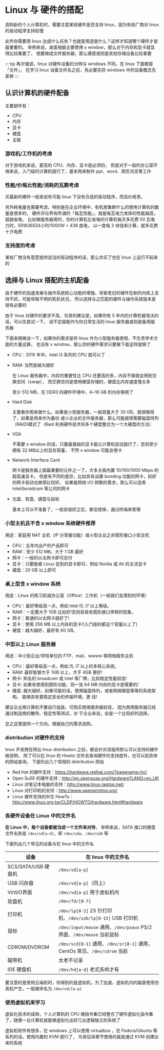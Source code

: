 # Linux 与 硬件的搭配

选购新的个人计算机时，需要注意某些硬件是否支持 linux，因为有些厂商对 linux 的驱动程序支持较慢

此外你需要用 linux 达成什么任务？也就是用途是什么？这样才知道哪个硬件才是最重要的。
举例来说，桌面电脑主要使用 x window，那么对于内存和显卡就显得比较重要了，
想要做成文件服务器，那么硬盘或则是其他存储设备比较重要

::: tip
再次强调，linux 对硬件设备的分辨与 windows 不同，在 linux 下面都是「文件」，
在学习 linux 设备文件名之前，务必要先将 windows 中的设备概念先拿掉
:::

## 认识计算机的硬件配备
主要部件有：

- CPU
- 内存
- 显卡
- 硬盘
- 主板

### 游戏机/工作机的考虑
对于游戏机来说，更高的 CPU、内存、显卡是必须的，
但是对于一般的办公室环境来说，入门级的计算机就行了，基本用来制作 ppt、word、网页浏览等工作

### 性能/价格比性能/消耗的瓦数考虑
买最新的硬件一般来说有可能 linux 下没有合适的驱动程序，而且价格贵。

另外耗电量也需要考虑，特别是在企业环境中，有机房集群什么的使用计算机的数量是很多的，
硬件评论界有所谓的「每瓦性能」，就是每瓦电力发挥的性能越高，就越省电，
比如做服务器用时，你的计算机比省电的计算机每天多花费 50 瓦电力时，50W*365*24小时/1000W = 438 度电，
以一度电 3 块钱来计算，就多花费十万电费

### 支持度的考虑
某些厂商没有意愿提供适当的驱动程序的话，那么你买了也在 linux 上运行不起来的

## 选择与 Linux 搭配的主机配备

由于硬件的加速发展与操作系统核心功能的增强，导致老旧的硬件在新的内核上支持不好，可能导致不明的死机状况，
所以选择与之匹配的硬件与操作系统版本是很有必要的

由于 linux 对硬件的要求不高，鸟哥的建议是，如果你有 5 年内的计算机被淘汰的话，可以先尝试一下，
说不定就能作为你日常生活的 linux 服务器或则是备用服务器

下面来稍微谈一下，如果你的需求是将 linux 作为小型服务器使用，不负责学术方面的大量运算，
也没有 x window，那么你的硬件需求只要像下面这样就够了

- CPU：2015 年中，intel i3 系列的 CPU 就可以了
- RAM: 当然是越大越好

  在 Linux 服务器中，内存的重要性比 CPU 还要高的多，内存不够就会用到交换空间（swap），
  而交换空间是使用硬盘存储的，硬盘比内存速度慢太多

  至少 512 MB，在 DDR3 的硬件环境中，4~16 GB 的内存够用了
- Hard Disk

  主要看你用来做什么，如果是小型服务器，一般容量大于 20 GB，就很够用了，如果是用来作为备份
  或小企业的文件服务器，那么可能就得需要磁盘阵列（RAID)模式了（Raid 利用硬件技术将多个硬盘整合为一个大硬盘的方法）
- VGA

  不需要 x window 的话，只要最基础的显卡能让计算机启动就行了，否则至少拥有 32 MB以上的显存容量，
  不然 x window 可能会很卡
- Network Interface Card

  网卡是服务器上面最重要的元件之一了。大多主板内置 10/100/1000 Mbps 的超高速显卡。
  但是有不同的差异，比如具有设置 bonding 功能的网卡，较好的网卡驱动也做得比较好，
  如果是网络 I/O 频繁的需求，那么可以选用 intel/boradcom 等公司的网卡
- 光盘、软盘、键盘与鼠标

  基本上可以不准备了，一般安装好之后，都会拔掉，通过终端来管理

### 小型主机且不含 x window 系统硬件推荐

用途：家庭用 NAT 主机（IP 分享器功能）或小型企业之非图形接口小型主机

- CPU：五年内出产的产品即可
- RAM：至少 512 MB，大于 1 GB 最好
- 网卡：一般的以太网卡即可应付
- 显卡：只要能被 Linux 捉到的显卡即可，例如 Nvidia 或 Ati 的主流显卡
- 硬盘：20 GB 以上即可


### 桌上型含 x window 系统
用途：Linux 的练习机或办公室（Office）工作机（一般我们会用到的环境）

- CPU：最好等级高一点，例如 Intel I5, I7 以上等级。
- RAM：一定要大于 1GB 比较好!否则容易有图形接口停顿的现象。
- 网卡：普通的以太网卡就好了!
- 显卡：使用 256 MB 以上内存的显卡!(入门级的都这个容量以上了)
- 硬盘：越大越好，最好有 60 GB。

### 中型以上 Linux 服务器
用途：中小型企业/学校单位的 FTP、mail、wwww 等网络服务主机

- CPU：最好等级高一点，例如 I5, I7 以上的多核心系统。
- RAM: 最好能够大于 1GB 以上，大于 4GB 更好!
- 网卡: 知名的 broadcom 或 Intel 等厂牌，比较稳定性能较佳!
- 显卡: 如果有使用到图形功能，则一张 64 MB 内存的显卡是需要的!
- 硬盘: 越大越好，如果可能的话，使用磁盘阵列，或者网络硬盘等等的系统架构， 能够具有更稳定安全的传输环境，更 佳!

建议企业用计算机不要自行组装，可购买商用服务器较佳， 因为商用服务器已经通过制造商的散热、稳定性等测试，对 于企业来说，会是一个比较好的选择。

总之这里提供一个方向，根据自己的需求选购。

### distribution 对硬件的支持

linux 开发商在释出 linux distribution 之前，都会针对该版所默认可以支持的硬件做说明，
除了可以在 linux 的 Howto 文件去查询硬件的支持度外，也可以到具体的网站查询，
下面列出几个常用的 distribution 网站

- Red Hat 的硬件支持：https://hardware.redhat.com/?pagename=hcl
- Open SuSE 的硬件支持：http://en.opensuse.org/Hardware?LANG=en_UK
- Linux 对笔记本电脑的支持：http://www.linux-laptop.net/
- Linux 对打印机的支持：http://www.openprinting.org/
- Linux 硬件支持的中文 HowTo：http://www.linux.org.tw/CLDP/HOWTO/hardware.html#hardware

### 各硬件设备在 Linux 中的文件名

**在 Linux 中，每个设备都被当成一个文件来对待**，
举例来说，SATA 接口的硬盘文件名称是 `/dev/sd[a-d]`，即 `/dev/sda`、`/dev/sdb` 等

下面列出几个常见的设备与在 linux 中的文件名

设备                | 在 linux 中的文件名
--------------------|--------------------------------------------------------------------------
SCS/SATA/USB 硬盘机 | `/dev/sd[a-p]`
USB 闪存盘          | `/dev/sd[a-p]`（同上）
Virtl/O界面         | `/dev/vd[a-p]` 用于虚拟机内
软盘机              | `/dev/fd/[0-7]`
打印机              | `/dev/lp[0-2]` 25 针打印机、`/dev/usb/lp[0-15]` USB 打印机
鼠标                | `/dev/input/mouse` 通用、`/dev/psaux` PS/2 界面、`/dev/mouse` 当前鼠标
CDROM/DVDROM        | `/dev/scd[0-1]` 通用、`/dev/sr[0-1]` 通用，CentOs 常见、`/dev/cdrom` 当前
磁带机              | 太老不记录
IDE 硬盘机          | `/dev/hd[a-d]` 老式系统才有


要注意的是使用云端机时，你得到的是虚拟机，为了加速，虚拟机内的磁盘使用仿真机产生，一般被命名为 `/dev/vd/[a-p]`

### 使用虚拟机来学习

虚拟化技术的成熟，个人计算机的 CPU 微指令集已经整合了硬件虚拟化指令集了，随便一台计算机就能够虚拟化出好几台逻辑独立的系统了

虚拟机软件有很多，在 windows 上可以使用 virtualbox ，在 Fedora/Ubuntu 等系列的话，使用内置的 KVM 就行了，
鸟哥后续章节使用的就是通过 KVM 创建出来的系统
